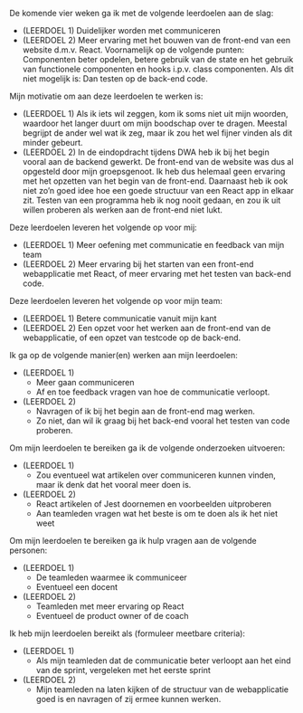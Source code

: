 De komende vier weken ga ik met de volgende leerdoelen aan de slag: 
  *	(LEERDOEL 1) Duidelijker worden met communiceren
  *	(LEERDOEL 2) Meer ervaring met het bouwen van de front-end van een website d.m.v. React. Voornamelijk op de volgende punten: Componenten beter opdelen, betere gebruik van de state en het gebruik van functionele componenten en hooks i.p.v. class componenten. Als dit niet mogelijk is: Dan testen op de back-end code.

Mijn motivatie om aan deze leerdoelen te werken is: 
  *	(LEERDOEL 1) Als ik iets wil zeggen, kom ik soms niet uit mijn woorden, waardoor het langer duurt om mijn boodschap over te dragen. Meestal begrijpt de ander wel wat ik zeg, maar ik zou het wel fijner vinden als dit minder gebeurt.
  *	(LEERDOEL 2) In de eindopdracht tijdens DWA heb ik bij het begin vooral aan de backend gewerkt. De front-end van de website was dus al opgesteld door mijn groepsgenoot. Ik heb dus helemaal geen ervaring met het opzetten van het begin van de front-end. Daarnaast heb ik ook niet zo’n goed idee hoe een goede structuur van een React app in elkaar zit. Testen van een programma heb ik nog nooit gedaan, en zou ik uit willen proberen als werken aan de front-end niet lukt.

Deze leerdoelen leveren het volgende op voor mij: 
  *	(LEERDOEL 1) Meer oefening met communicatie en feedback van mijn team
  *	(LEERDOEL 2) Meer ervaring bij het starten van een front-end webapplicatie met React, of meer ervaring met het testen van back-end code.

Deze leerdoelen leveren het volgende op voor mijn team: 
  *	(LEERDOEL 1) Betere communicatie vanuit mijn kant
  *	(LEERDOEL 2) Een opzet voor het werken aan de front-end van de webapplicatie, of een opzet van testcode op de back-end.

Ik ga op de volgende manier(en) werken aan mijn leerdoelen: 
  *	(LEERDOEL 1) 
    *	Meer gaan communiceren
    * Af en toe feedback vragen van hoe de communicatie verloopt.
  *	(LEERDOEL 2)
    *	Navragen of ik bij het begin aan de front-end mag werken.
    * Zo niet, dan wil ik graag bij het back-end vooral het testen van code proberen.

Om mijn leerdoelen te bereiken ga ik de volgende onderzoeken uitvoeren:
  *	(LEERDOEL 1) 
    *	Zou eventueel wat artikelen over communiceren kunnen vinden, maar ik denk dat het vooral meer doen is.
  *	(LEERDOEL 2)
    *	React artikelen of Jest doornemen en voorbeelden uitproberen
    *	Aan teamleden vragen wat het beste is om te doen als ik het niet weet

Om mijn leerdoelen te bereiken ga ik hulp vragen aan de volgende personen: 
  *	(LEERDOEL 1) 
    *	De teamleden waarmee ik communiceer
    * Eventueel een docent
  *	(LEERDOEL 2) 
    *	Teamleden met meer ervaring op React
    *	Eventueel de product owner of de coach

Ik heb mijn leerdoelen bereikt als (formuleer meetbare criteria): 
  *	(LEERDOEL 1)
    *	Als mijn teamleden dat de communicatie beter verloopt aan het eind van de sprint, vergeleken met het eerste sprint
  *	(LEERDOEL 2) 
    *	Mijn teamleden na laten kijken of de structuur van de webapplicatie goed is en navragen of zij ermee kunnen werken.
